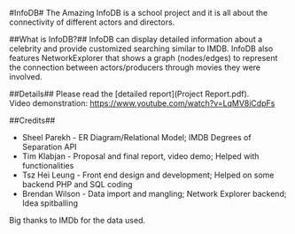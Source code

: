 #InfoDB#
The Amazing InfoDB is a school project and it is all about the connectivity of different actors and directors.

##What is InfoDB?##
InfoDB can display detailed information about a celebrity and provide customized searching similar to IMDB. InfoDB also features NetworkExplorer that shows a graph (nodes/edges) to represent the connection between actors/producers through movies they were involved.

##Details##
Please read the [detailed report](Project Report.pdf).  
Video demonstration: https://www.youtube.com/watch?v=LqMV8iCdpFs

##Credits##
- Sheel Parekh - ER Diagram/Relational Model; IMDB Degrees of Separation API
- Tim Klabjan - Proposal and final report, video demo; Helped with functionalities
- Tsz Hei Leung - Front end design and development; Helped on some backend PHP and SQL coding
- Brendan Wilson - Data import and mangling; Network Explorer backend; Idea spitballing

Big thanks to IMDb for the data used.

